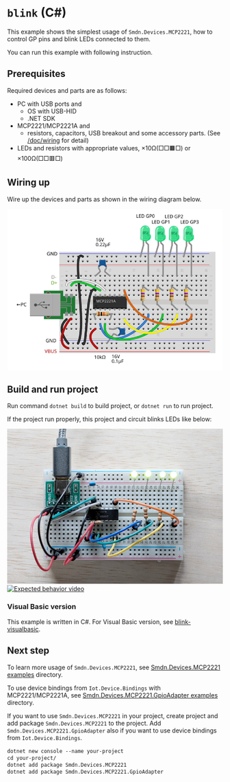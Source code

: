 # `blink` (C#)
This example shows the simplest usage of `Smdn.Devices.MCP2221`, how to control GP pins and blink LEDs connected to them.

You can run this example with following instruction.

## Prerequisites
Required devices and parts are as follows:

- PC with USB ports and
  - OS with USB-HID
  - .NET SDK
- MCP2221/MCP2221A and
  - resistors, capacitors, USB breakout and some accessory parts. (See [/doc/wiring](/doc/wiring#prerequisites) for detail)
- LEDs and resistors with appropriate values, ×10Ω(□□🟫□) or ×100Ω(□□🟥□)

## Wiring up
Wire up the devices and parts as shown in the wiring diagram below.

![Wiring up MCP2221A and LEDs](wiring.svg)

## Build and run project
Run command `dotnet build` to build project, or `dotnet run` to run project.

If the project run properly, this project and circuit blinks LEDs like below:

![expected behavior](./expected-behavior.jpg)
[![Expected behavior video](https://img.youtube.com/vi/MnIunESm71E/0.jpg)](https://www.youtube.com/watch?v=MnIunESm71E)

### Visual Basic version
This example is written in C#. For Visual Basic version, see [blink-visualbasic](../blink-visualbasic).


## Next step
To learn more usage of `Smdn.Devices.MCP2221`, see [Smdn.Devices.MCP2221 examples](../../Smdn.Devices.MCP2221/) directory.


To use device bindings from `Iot.Device.Bindings` with MCP2221/MCP2221A, see [Smdn.Devices.MCP2221.GpioAdapter examples](../../Smdn.Devices.MCP2221.GpioAdapter/) directory.

If you want to use `Smdn.Devices.MCP2221` in your project, create project and add package `Smdn.Devices.MCP2221` to the project. Add `Smdn.Devices.MCP2221.GpioAdapter` also if you want to use device bindings from `Iot.Device.Bindings`.

```
dotnet new console --name your-project
cd your-project/
dotnet add package Smdn.Devices.MCP2221
dotnet add package Smdn.Devices.MCP2221.GpioAdapter
```
